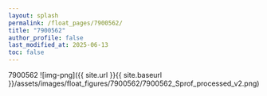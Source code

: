 ```yaml
---
layout: splash
permalink: /float_pages/7900562/
title: "7900562"
author_profile: false
last_modified_at: 2025-06-13
toc: false
---
```

 
7900562
![img-png]({{ site.url }}{{ site.baseurl }}/assets/images/float_figures/7900562/7900562_Sprof_processed_v2.png)